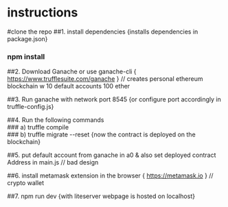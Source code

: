#  instructions

#clone the repo
##1. install dependencies  {installs dependencies in package.json}
  ### npm install
##2. Download Ganache or use ganache-cli { https://www.trufflesuite.com/ganache }  // creates personal ethereum blockchain w 10 default accounts 100 ether

##3. Run ganache with network port 8545  {or configure port accordingly in truffle-config.js}

##4. Run the following commands <br>
    ### a) truffle compile    <br>
    ### b) truffle migrate --reset       {now the contract is deployed on the blockchain}


##5. put default account from ganache in a0 & also set deployed contract Address in main.js // bad design

##6. install metamask extension in the browser { https://metamask.io }   // crypto wallet

##7. npm run dev {with liteserver webpage is hosted on localhost}
